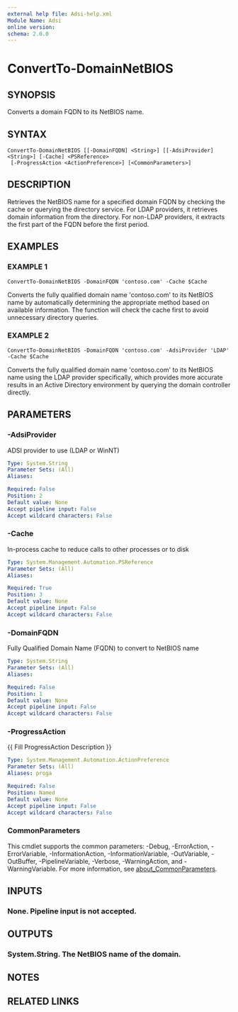 ```yaml
---
external help file: Adsi-help.xml
Module Name: Adsi
online version:
schema: 2.0.0
---
```


# ConvertTo-DomainNetBIOS

## SYNOPSIS
Converts a domain FQDN to its NetBIOS name.

## SYNTAX

```
ConvertTo-DomainNetBIOS [[-DomainFQDN] <String>] [[-AdsiProvider] <String>] [-Cache] <PSReference>
 [-ProgressAction <ActionPreference>] [<CommonParameters>]
```

## DESCRIPTION
Retrieves the NetBIOS name for a specified domain FQDN by checking the cache or querying
the directory service.
For LDAP providers, it retrieves domain information from the directory.
For non-LDAP providers, it extracts the first part of the FQDN before the first period.

## EXAMPLES

### EXAMPLE 1
```
ConvertTo-DomainNetBIOS -DomainFQDN 'contoso.com' -Cache $Cache
```

Converts the fully qualified domain name 'contoso.com' to its NetBIOS name by automatically
determining the appropriate method based on available information.
The function will check the
cache first to avoid unnecessary directory queries.

### EXAMPLE 2
```
ConvertTo-DomainNetBIOS -DomainFQDN 'contoso.com' -AdsiProvider 'LDAP' -Cache $Cache
```

Converts the fully qualified domain name 'contoso.com' to its NetBIOS name using the LDAP provider
specifically, which provides more accurate results in an Active Directory environment by querying
the domain controller directly.

## PARAMETERS

### -AdsiProvider
ADSI provider to use (LDAP or WinNT)

```yaml
Type: System.String
Parameter Sets: (All)
Aliases:

Required: False
Position: 2
Default value: None
Accept pipeline input: False
Accept wildcard characters: False
```

### -Cache
In-process cache to reduce calls to other processes or to disk

```yaml
Type: System.Management.Automation.PSReference
Parameter Sets: (All)
Aliases:

Required: True
Position: 3
Default value: None
Accept pipeline input: False
Accept wildcard characters: False
```

### -DomainFQDN
Fully Qualified Domain Name (FQDN) to convert to NetBIOS name

```yaml
Type: System.String
Parameter Sets: (All)
Aliases:

Required: False
Position: 1
Default value: None
Accept pipeline input: False
Accept wildcard characters: False
```

### -ProgressAction
{{ Fill ProgressAction Description }}

```yaml
Type: System.Management.Automation.ActionPreference
Parameter Sets: (All)
Aliases: proga

Required: False
Position: Named
Default value: None
Accept pipeline input: False
Accept wildcard characters: False
```

### CommonParameters
This cmdlet supports the common parameters: -Debug, -ErrorAction, -ErrorVariable, -InformationAction, -InformationVariable, -OutVariable, -OutBuffer, -PipelineVariable, -Verbose, -WarningAction, and -WarningVariable. For more information, see [about_CommonParameters](http://go.microsoft.com/fwlink/?LinkID=113216).

## INPUTS

### None. Pipeline input is not accepted.
## OUTPUTS

### System.String. The NetBIOS name of the domain.
## NOTES

## RELATED LINKS

